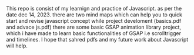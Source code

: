 This repo is consist of my learnign and practice of Javascript. as per the date dec 14, 2023.
there are two mind maps which can help you to quick start and revise javascript concept while project develoment (basics.pdf and advace js.pdf)
there are some basic GSAP animation library project, which i have made to learn basic functionalities of GSAP i.e scrolltrigger and timelines.
I hope that sahred pdfs and my future work about Javascript will help. 
